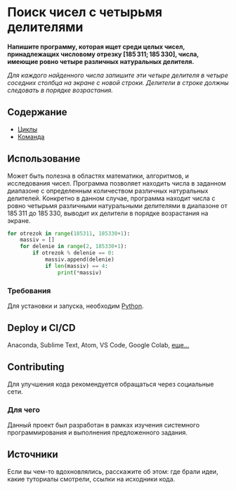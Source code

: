 # Поиск чисел с четырьмя делителями
**Напишите программу, которая ищет среди целых чисел, принадлежащих числовому отрезку [185 311; 185 330], числа, имеющие ровно четыре различных натуральных делителя.** 

*Для каждого найденного числа запишите эти четыре делителя в четыре соседних столбца на экране с новой строки. Делители в строке должны следовать в порядке возрастания.*

## Содержание
- [Циклы](https://wiki.python.org/moin/ForLoop)
- [Команда](https://www.vstu.ru/university/personalii/zhdanov_aleksey_andreevich/)
  
## Использование
Может быть полезна в областях математики, алгоритмов, и исследования чисел. Программа позволяет находить числа в заданном диапазоне с определенным количеством различных натуральных делителей. Конкретно в данном случае, программа находит числа с ровно четырьмя различными натуральными делителями в диапазоне от 185 311 до 185 330, выводит их делители в порядке возрастания на экране.

```python
for otrezok in range(185311, 185330+1):
    massiv = []
    for delenie in range(2, 185330+1):
        if otrezok % delenie == 0:
            massiv.append(delenie)
            if len(massiv) == 4:
                print(*massiv)
```

### Требования
Для установки и запуска, необходим [Python](https://www.python.org/downloads/).

## Deploy и CI/CD
Anaconda, Sublime Text, Atom, VS Code, Google Colab, [еще...](https://shultais.education/blog/python-for-beginners/how-to-run-python-programs)

## Contributing
Для улучшения кода рекомендуется обращаться через социальные сети.

### Для чего
Данный проект был разработан в рамках изучения системного программирования и выполнения предложенного задания.

## Источники
Если вы чем-то вдохновлялись, расскажите об этом: где брали идеи, какие туториалы смотрели, ссылки на исходники кода. 
